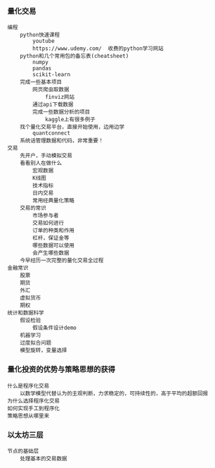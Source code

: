 ### 量化交易
    编程
        python快速课程
            youtube
            https://www.udemy.com/  收费的python学习网站
        python和几个常用包的备忘表(cheatsheet)
            numpy
            pandas
            scikit-learn
        完成一些基本项目
            网页爬虫取数据
                finviz网站
            通过api下载数据
            完成一些数据分析的项目
                kaggle上有很多例子
        找个量化交易平台，直接开始使用，边用边学
            quantconnect
        系统话管理数据和代码，非常重要！
    交易
        先开户，手动模拟交易
        看看别人在做什么
            宏观数据
            K线图
            技术指标
            日内交易
            常用经典量化策略
        交易的常识
            市场参与者
            交易如何进行
            订单的种类和作用
            杠杆，保证金等
            哪些数据可以使用
            会产生哪些数据
        今早经历一次完整的量化交易全过程
    金融常识
        股票
        期货
        外汇
        虚拟货币
        期权
    统计和数据科学
        假设检验
            假设条件设计demo
        机器学习
        过度拟合问题
        模型旋转，变量选择

### 量化投资的优势与策略思想的获得
    什么是程序化交易
        以数学模型代替认为的主观判断，力求稳定的，可持续性的，高于平均的超额回报
    为什么选择程序化交易
    如何实现手工到程序化
    策略思想从哪里来
### 以太坊三层
    节点的基础层
        处理基本的交易数据
        